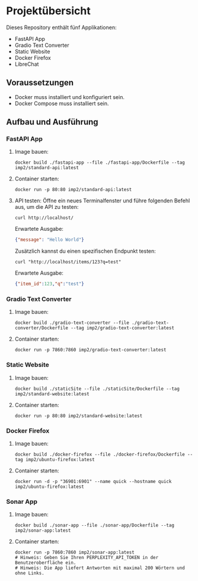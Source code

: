 # Projektübersicht

Dieses Repository enthält fünf Applikationen:
- FastAPI App
- Gradio Text Converter
- Static Website
- Docker Firefox
- LibreChat

## Voraussetzungen
- Docker muss installiert und konfiguriert sein.
- Docker Compose muss installiert sein.

## Aufbau und Ausführung

### FastAPI App
1. Image bauen:
   ```
   docker build ./fastapi-app --file ./fastapi-app/Dockerfile --tag imp2/standard-api:latest
   ```
2. Container starten:
   ```
   docker run -p 80:80 imp2/standard-api:latest
   ```
3. API testen:
   Öffne ein neues Terminalfenster und führe folgenden Befehl aus, um die API zu testen:
   ```
   curl http://localhost/
   ```
   Erwartete Ausgabe:
   ```json
   {"message": "Hello World"}
   ```
   Zusätzlich kannst du einen spezifischen Endpunkt testen:
   ```
   curl "http://localhost/items/123?q=test"
   ```
   Erwartete Ausgabe:
   ```json
   {"item_id":123,"q":"test"}
   ```

### Gradio Text Converter
1. Image bauen:
   ```
   docker build ./gradio-text-converter --file ./gradio-text-converter/Dockerfile --tag imp2/gradio-text-converter:latest
   ```
2. Container starten:
   ```
   docker run -p 7860:7860 imp2/gradio-text-converter:latest
   ```

### Static Website
1. Image bauen:
   ```
   docker build ./staticSite --file ./staticSite/Dockerfile --tag imp2/standard-website:latest
   ```
2. Container starten:
   ```
   docker run -p 80:80 imp2/standard-website:latest
   ```

### Docker Firefox
1. Image bauen:
   ```
   docker build ./docker-firefox --file ./docker-firefox/Dockerfile --tag imp2/ubuntu-firefox:latest
   ```
2. Container starten:
   ```
   docker run -d -p "36901:6901" --name quick --hostname quick imp2/ubuntu-firefox:latest
   ```

### Sonar App
1. Image bauen:
   ```
   docker build ./sonar-app --file ./sonar-app/Dockerfile --tag imp2/sonar-app:latest
   ```
2. Container starten:
   ```
   docker run -p 7860:7860 imp2/sonar-app:latest
   # Hinweis: Geben Sie Ihren PERPLEXITY_API_TOKEN in der Benutzeroberfläche ein.
   # Hinweis: Die App liefert Antworten mit maximal 200 Wörtern und ohne Links.
   ```

